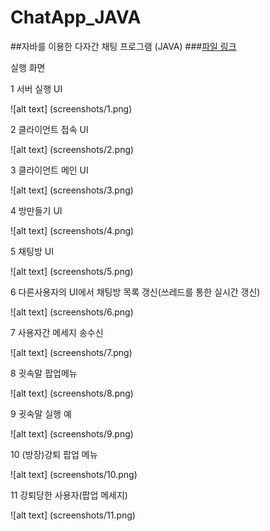 # ChatApp_JAVA
##자바를 이용한 다자간 채팅 프로그램 (JAVA)
###[파일 링크](https://github.com/knh21c/ChatApp_JAVA/archive/master.zip)

실행 화면

1 서버 실행 UI

![alt text] (screenshots/1.png)

2 클라이언트 접속 UI

![alt text] (screenshots/2.png)

3 클라이언트 메인 UI

![alt text] (screenshots/3.png)

4 방만들기 UI

![alt text] (screenshots/4.png)

5 채팅방 UI

![alt text] (screenshots/5.png)

6 다른사용자의 UI에서 채팅방 목록 갱신(쓰레드를 통한 실시간 갱신)

![alt text] (screenshots/6.png)

7 사용자간 메세지 송수신

![alt text] (screenshots/7.png)

8 귓속말 팝업메뉴

![alt text] (screenshots/8.png)

9 귓속말 실행 예

![alt text] (screenshots/9.png)

10 (방장)강퇴 팝업 메뉴

![alt text] (screenshots/10.png)

11 강퇴당한 사용자(팝업 메세지)

![alt text] (screenshots/11.png)
